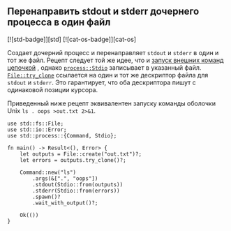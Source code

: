 ## Перенаправить stdout и stderr дочернего процесса в один файл

[![std-badge]][std] [![cat-os-badge]][cat-os]

Создает дочерний процесс и перенаправляет `stdout` и `stderr` в один и тот же файл. Рецепт следует той же идее, что и [запуск внешних команд цепочкой](#run-piped-external-commands) , однако [`process::Stdio`] записывает в указанный файл. [`File::try_clone`] ссылается на один и тот же дескриптор файла для `stdout` и `stderr`. Это гарантирует, что оба дескриптора пишут с одинаковой позиции курсора.

Приведенный ниже рецепт эквивалентен запуску команды оболочки Unix `ls . oops >out.txt 2>&1`.

```rust,no_run
use std::fs::File;
use std::io::Error;
use std::process::{Command, Stdio};

fn main() -> Result<(), Error> {
    let outputs = File::create("out.txt")?;
    let errors = outputs.try_clone()?;

    Command::new("ls")
        .args(&[".", "oops"])
        .stdout(Stdio::from(outputs))
        .stderr(Stdio::from(errors))
        .spawn()?
        .wait_with_output()?;

    Ok(())
}
```


[`File::try_clone`]: https://doc.rust-lang.org/std/fs/struct.File.html#method.try_clone
[`process::Stdio`]: https://doc.rust-lang.org/std/process/struct.Stdio.html